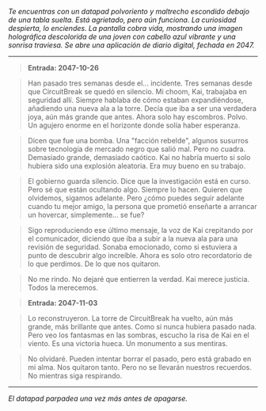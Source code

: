 _Te encuentras con un datapad polvoriento y maltrecho escondido debajo de una tabla suelta. Está agrietado, pero aún funciona. La curiosidad despierta, lo enciendes. La pantalla cobra vida, mostrando una imagen holográfica descolorida de una joven con cabello azul vibrante y una sonrisa traviesa. Se abre una aplicación de diario digital, fechada en 2047._

---

> **Entrada: 2047-10-26**

> Han pasado tres semanas desde el... incidente. Tres semanas desde que CircuitBreak se quedó en silencio. Mi choom, Kai, trabajaba en seguridad allí. Siempre hablaba de cómo estaban expandiéndose, añadiendo una nueva ala a la torre. Decía que iba a ser una verdadera joya, aún más grande que antes. Ahora solo hay escombros. Polvo. Un agujero enorme en el horizonte donde solía haber esperanza.

> Dicen que fue una bomba. Una "facción rebelde", algunos susurros sobre tecnología de mercado negro que salió mal. Pero no cuadra. Demasiado grande, demasiado caótico. Kai no habría muerto si solo hubiera sido una explosión aleatoria. Era muy bueno en su trabajo.

> El gobierno guarda silencio. Dice que la investigación está en curso. Pero sé que están ocultando algo. Siempre lo hacen. Quieren que olvidemos, sigamos adelante. Pero ¿cómo puedes seguir adelante cuando tu mejor amigo, la persona que prometió enseñarte a arrancar un hovercar, simplemente... se fue?

> Sigo reproduciendo ese último mensaje, la voz de Kai crepitando por el comunicador, diciendo que iba a subir a la nueva ala para una revisión de seguridad. Sonaba emocionado, como si estuviera a punto de descubrir algo increíble. Ahora es solo otro recordatorio de lo que perdimos. De lo que nos quitaron.

> No me rindo. No dejaré que entierren la verdad. Kai merece justicia. Todos la merecemos.

> **Entrada: 2047-11-03**

> Lo reconstruyeron. La torre de CircuitBreak ha vuelto, aún más grande, más brillante que antes. Como si nunca hubiera pasado nada. Pero veo los fantasmas en las sombras, escucho la risa de Kai en el viento. Es una victoria hueca. Un monumento a sus mentiras.

> No olvidaré. Pueden intentar borrar el pasado, pero está grabado en mi alma. Nos quitaron tanto. Pero no se llevarán nuestros recuerdos. No mientras siga respirando.

---

_El datapad parpadea una vez más antes de apagarse._
